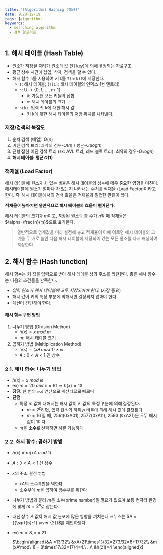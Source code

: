 ```yaml
---
title: "[Algorithm] Hashing (해싱)"
date: 2020-12-19
tags: [algorithm]
keywords: 
  - searching algorithm
  - 검색 알고리즘
---
```




## 1. 해시 테이블 (Hash Table)

- 원소가 저장될 자리가 원소의 값 (키 key)에 의해 결정되는 자료구조
- 평균 상수 시간에 삽입, 삭제, 검색을 할 수 있다.
- 해시 함수 `h`를 사용하여 키 `k`를 `T[h(k)]`에 저장한다.
  - `T`: 해시 테이블; (`T[1]`: 해시 테이블의 인덱스 1번 엔트리)
  - `h`: U → {0, 1, ..., m-1}
    - `U`: 가능한 모든 키들의 집합
    - `m`: 해시 테이블의 크기
  - `h(k)`: 입력 키 k에 대한 해시 값
    - 키 k에 대한 해시 테이블의 저장 위치를 나타낸다.

### 저장/검색의 복잡도

1. 순차 검색 (배열): $O(n)$
2. 이진 검색 트리: 최악의 경우-$O(n)$ / 평균-$O(logn)$
3. 균형 잡힌 이진 검색 트리 (ex: AVL 트리, 레드 블랙 트리): 최악의 경우-$O(logn)$
4. **해시 테이블: 평균 $O(1)$**


### 적재율 (Load Factor)

해시 테이블에 원소가 차 있는 비율은 해시 테이블의 성능에 메우 중요한 영향을 미친다. 해시테이블에 원소가 얼마나 차 있는지 나타내는 수치를 적재율 (Load Factor)이라고 한다. 
즉, 해시 테이블에서의 검색 효율은 적재율과 밀접한 관련이 있다.

**적재율이 높아지면 일반적으로 해시 테이블의 효율이 떨어진다.**

해시 테이블의 크기가 $m$이고, 저장된 원소의 총 수가 $n$일 때 적재율은 $\alpha=\frac{n}{m}$으로 표기한다.


> 일반적으로 임계값을 미리 설정해 놓고 적재율이 이에 이르면 해시 테이블의 크기를 두 배로 늘인 다음 해시 테이블에 저장되어 있는 모든 원소를 다시 해싱하여 저장한다.


## 2. 해시 함수 (Hash function)

해시 함수는 키 값을 입력으로 받아 해시 테이블 상의 주소를 리턴한다.
좋은 해시 함수는 다음의 조건들을 만족한다.

- *입력 원소가 해시 테이블에 고루 저장되어야 한다.* (가장 중요)
- 해시 값이 키의 특정 부분에 의해서만 결정되지 않아야 한다.
- 계산이 간단해야 한다.

#### 해시 함수 구현 방법

1. 나누기 방법 (Division Method)
    - $h(x) = x\ mod\ m$
    - $m$: 해시 테이블 크기
2. 곱하기 방법 (Multiplication Method)
    - $h(x) = (xA\ mod\ 1) \times m$
    - $A: 0 < A < 1$ 인 상수 


### 2.1. 해시 함수: 나누기 방법
- $h(x) = x\ mod\ m$
- ex) $m = 20\ and\ x = 91 ⇒ h(x)=10$
- **장점**: 한 번의 `mod` 연산으로 계산되므로 빠르다
- **단점**
  - 특정 $m$ 값에 대해서는 해시 값이 키 값의 특정 부분에 의해 결정된다.
    - $m=2^p$라면, 입력 원소의 하위 $p$ 비트에 의해 해시 값이 결정된다.
    - $m=16$ 일 때, 2561(0xA01), 2577(0xA11), 2593 (0xA21)은 모두 해시 값이 1이다.
  - $m$을 **소수**로 선택하면 해결 가능하다

### 2.2. 해시 함수: 곱하기 방법
- $h(x) = m(xA\ mod\ 1)$
- $A: 0 < A < 1$ 인 상수
- $x$의 주소 결정 방법  
  - $xA$의 소수부만을 택한다.
  - 소수부에 $m$을 곱하여 정수부를 취한다
- 나누기 방법과 달리 $m$은 소수(prime number)일 필요가 없으며 보통 컴퓨터 환경에 맞게 $m=2^p$로 잡는다.
- 대신 상수 $A$ 값이 해시 값 분포에 많은 영향을 끼치는데 크누스는 $A = {{\sqrt{5}-1} \over {2}}$를 제안하였다.
- ex) $m=8, x=21$

  $\begin{aligned}&A =13/32\\ &xA=21\times13/32=273/32=8+17/32\\  &m (xA\mod\ 1) = 8\times17/32=17/4=4.\ ..\\ &h(21)=4  \end{aligned}$


<!--
## 3. 충돌 (collision)

- 두 개 이상의 키가 동일한 위치로 해싱되는 경우
- 즉, 서로 다른 두 키 $k_{1}$과 $k_{2}$에 대해서 $h(k_{1}) = h(k_{2})$인 상황


### 충돌 해결


### 3.1. 체이닝

### 3.2. 개방 주소 방법

-->